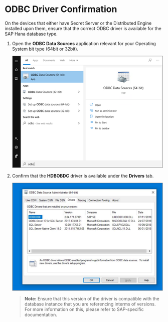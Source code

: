 [title]: # (ODBC Driver Confirmation)
[tags]: # (odbc)
[priority]: # (101)
# ODBC Driver Confirmation

On the devices that either have Secret Server or the Distributed Engine installed upon them, ensure that the correct ODBC driver is available for the SAP Hana database type.

1. Open the __ODBC Data Sources__ application relevant for your Operating System bit type (64bit or 32bit).

   ![tag](images/1.png)
1. Confirm that the __HDBOBDC__ driver is available under the __Drivers__ tab.

   ![tag](images/2.png)
   >**Note:** Ensure that this version of the driver is compatible with the database instance that you are referencing interms of versions. For more information on this, please refer to SAP-specific documentation.
